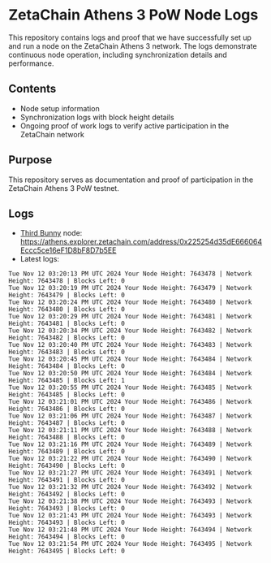 # ZetaChain Athens 3 PoW Node Logs
This repository contains logs and proof that we have successfully set up and run a node on the ZetaChain Athens 3 network. The logs demonstrate continuous node operation, including synchronization details and performance.

## Contents
- Node setup information
- Synchronization logs with block height details
- Ongoing proof of work logs to verify active participation in the ZetaChain network

## Purpose
This repository serves as documentation and proof of participation in the ZetaChain Athens 3 PoW testnet.

## Logs

- [Third Bunny](https://thirdbunny.xyz/) node: https://athens.explorer.zetachain.com/address/0x225254d35dE666064Eccc5ce16eF1D8bF8D7b5EE
- Latest logs:
```
Tue Nov 12 03:20:13 PM UTC 2024 Your Node Height: 7643478 | Network Height: 7643478 | Blocks Left: 0
Tue Nov 12 03:20:19 PM UTC 2024 Your Node Height: 7643479 | Network Height: 7643479 | Blocks Left: 0
Tue Nov 12 03:20:24 PM UTC 2024 Your Node Height: 7643480 | Network Height: 7643480 | Blocks Left: 0
Tue Nov 12 03:20:29 PM UTC 2024 Your Node Height: 7643481 | Network Height: 7643481 | Blocks Left: 0
Tue Nov 12 03:20:34 PM UTC 2024 Your Node Height: 7643482 | Network Height: 7643482 | Blocks Left: 0
Tue Nov 12 03:20:40 PM UTC 2024 Your Node Height: 7643483 | Network Height: 7643483 | Blocks Left: 0
Tue Nov 12 03:20:45 PM UTC 2024 Your Node Height: 7643484 | Network Height: 7643484 | Blocks Left: 0
Tue Nov 12 03:20:50 PM UTC 2024 Your Node Height: 7643484 | Network Height: 7643485 | Blocks Left: 1
Tue Nov 12 03:20:55 PM UTC 2024 Your Node Height: 7643485 | Network Height: 7643485 | Blocks Left: 0
Tue Nov 12 03:21:01 PM UTC 2024 Your Node Height: 7643486 | Network Height: 7643486 | Blocks Left: 0
Tue Nov 12 03:21:06 PM UTC 2024 Your Node Height: 7643487 | Network Height: 7643487 | Blocks Left: 0
Tue Nov 12 03:21:11 PM UTC 2024 Your Node Height: 7643488 | Network Height: 7643488 | Blocks Left: 0
Tue Nov 12 03:21:16 PM UTC 2024 Your Node Height: 7643489 | Network Height: 7643489 | Blocks Left: 0
Tue Nov 12 03:21:22 PM UTC 2024 Your Node Height: 7643490 | Network Height: 7643490 | Blocks Left: 0
Tue Nov 12 03:21:27 PM UTC 2024 Your Node Height: 7643491 | Network Height: 7643491 | Blocks Left: 0
Tue Nov 12 03:21:32 PM UTC 2024 Your Node Height: 7643492 | Network Height: 7643492 | Blocks Left: 0
Tue Nov 12 03:21:38 PM UTC 2024 Your Node Height: 7643493 | Network Height: 7643493 | Blocks Left: 0
Tue Nov 12 03:21:43 PM UTC 2024 Your Node Height: 7643493 | Network Height: 7643493 | Blocks Left: 0
Tue Nov 12 03:21:48 PM UTC 2024 Your Node Height: 7643494 | Network Height: 7643494 | Blocks Left: 0
Tue Nov 12 03:21:54 PM UTC 2024 Your Node Height: 7643495 | Network Height: 7643495 | Blocks Left: 0
```
